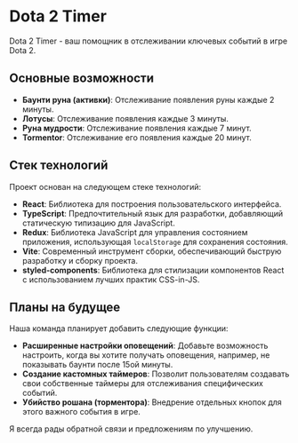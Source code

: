 # Dota 2 Timer

Dota 2 Timer - ваш помощник в отслеживании ключевых событий в игре Dota 2. 

## Основные возможности

* **Баунти руна (активки)**: Отслеживание появления руны каждые 2 минуты.
* **Лотусы**: Отслеживание появления каждые 3 минуты.
* **Руна мудрости**: Отслеживание появления каждые 7 минут.
* **Tormentor**: Отслеживание его появления каждые 20 минут.

## Стек технологий

Проект основан на следующем стеке технологий:

* **React**: Библиотека для построения пользовательского интерфейса.
* **TypeScript**: Предпочтительный язык для разработки, добавляющий статическую типизацию для JavaScript.
* **Redux**: Библиотека JavaScript для управления состоянием приложения, использующая `localStorage` для сохранения состояния.
* **Vite**: Современный инструмент сборки, обеспечивающий быструю разработку и сборку проекта.
* **styled-components**: Библиотека для стилизации компонентов React с использованием лучших практик CSS-in-JS.

## Планы на будущее

Наша команда планирует добавить следующие функции:

* **Расширенные настройки оповещений**: Добавьте возможность настроить, когда вы хотите получать оповещения, например, не показывать баунти после 15ой минуты.
* **Создание кастомных таймеров**: Позволит пользователям создавать свои собственные таймеры для отслеживания специфических событий.
* **Убийство рошана (торментора)**: Внедрение отдельных кнопок для этого важного события в игре. 

Я всегда рады обратной связи и предложениям по улучшению. 
